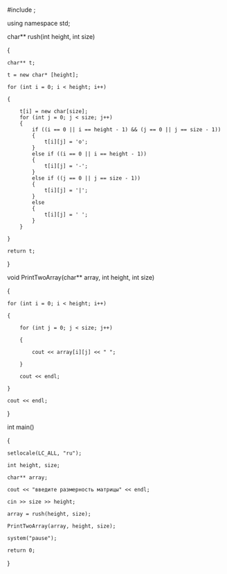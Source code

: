 # 
#include <iostream>;

using namespace std;

char** rush(int height, int size)

{

	char** t;

	t = new char* [height];

	for (int i = 0; i < height; i++)

	{

		t[i] = new char[size];
		for (int j = 0; j < size; j++)
		{
			if ((i == 0 || i == height - 1) && (j == 0 || j == size - 1))
			{
				t[i][j] = 'o';
			}
			else if ((i == 0 || i == height - 1))
			{
				t[i][j] = '-';
			}
			else if ((j == 0 || j == size - 1))
			{
				t[i][j] = '|';
			}
			else
			{
				t[i][j] = ' ';
			}
		}

	}

	return t;

}

void PrintTwoArray(char** array, int height, int size)

{

	for (int i = 0; i < height; i++)

	{

		for (int j = 0; j < size; j++)

		{

			cout << array[i][j] << " ";

		}

		cout << endl;

	}

	cout << endl;

}

int main()

{

	setlocale(LC_ALL, "ru");

	int height, size;

	char** array;

	cout << "введите размерность матрицы" << endl;

	cin >> size >> height;

	array = rush(height, size);

	PrintTwoArray(array, height, size);

	system("pause");

	return 0;

}
